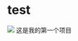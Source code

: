# test

![](https://img.shields.io/badge/%E6%B5%8B%E8%AF%95%E6%95%B0%E6%8D%AE%E5%BA%93-%E6%97%A5%E5%B8%B8%20%7C%20%E6%B5%8B%E8%AF%95%20%7C%20%E8%87%AA%E5%B7%B1%E7%9C%8B-brightgreen.svg)
这是我的第一个项目

